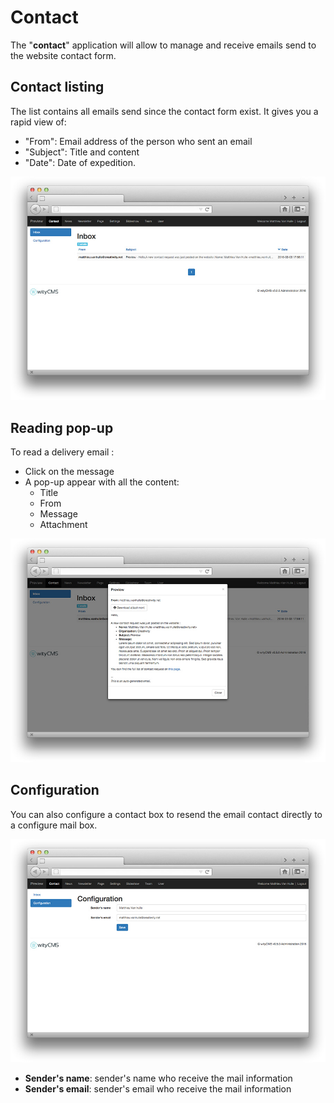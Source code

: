 # Contact

The "**contact**" application will allow to manage and receive emails send to the website contact form.

## Contact listing

The list contains all emails send since the contact form exist.
It gives you a rapid view of: 

* "From": Email address of the person who sent an email
* "Subject": Title and content
* "Date": Date of expedition.

![](contact-01.jpg)
## Reading pop-up

To read a delivery email :

* Click on the message 
* A pop-up appear with all the content:
  * Title
  * From 
  * Message
  * Attachment 

![](contact-02.jpg)
## Configuration 

You can also configure a contact box to resend the email contact directly to a configure mail box.

![](contact-03.jpg)

* **Sender's name**: sender's name who receive the mail information
* **Sender's email**: sender's email who receive the mail information  
